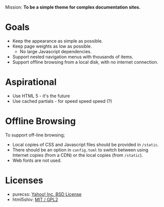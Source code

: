 Mission: **To be a simple theme for complex documentation sites.**

# Goals

 - Keep the appearance as simple as possible.
 - Keep page weights as low as possible.
 	- No large Javascript dependencies.
 - Support nested navigation menus with thousands of items.
 - Support offline browsing from a local disk, with no internet connection.


# Aspirational

- Use HTML 5 - it's the future
- Use cached partials - for speed speed speed (?)

# Offline Browsing

To support off-line browsing;

 - Local copies of CSS and Javascript files should be provided in `/static`.
 - There should be an option in `config.toml` to switch between using Internet copies (from a CDN) or the local copies (from `/static`).
 - Web fonts are not used.

# Licenses

 - purecss: [Yahoo! Inc. BSD License](https://github.com/yahoo/pure/blob/master/LICENSE.md)
 - html5shiv: [MIT / GPL2](https://github.com/aFarkas/html5shiv/blob/master/MIT%20and%20GPL2%20licenses.md)